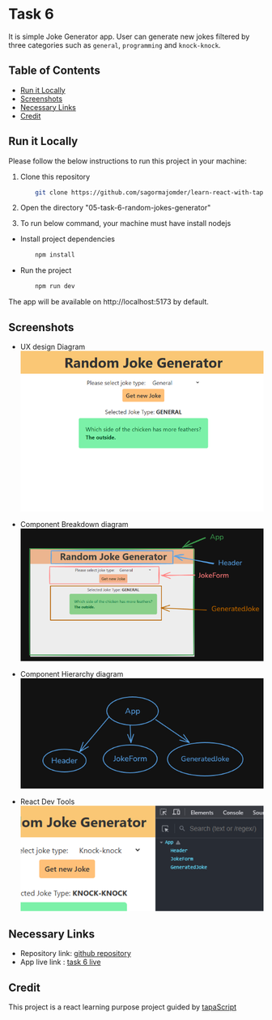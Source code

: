 # Task 6

It is simple Joke Generator app. User can generate new jokes filtered by three categories such as `general`, `programming` and `knock-knock`.

## Table of Contents

- [Run it Locally](#run-it-locally)
- [Screenshots](#screenshots)
- [Necessary Links](#necessary-links)
- [Credit](#credit)

## Run it Locally

Please follow the below instructions to run this project in your machine:

1. Clone this repository

   ```sh
       git clone https://github.com/sagormajomder/learn-react-with-tapascript.git
   ```

2. Open the directory "05-task-6-random-jokes-generator"
3. To run below command, your machine must have install nodejs

- Install project dependencies

  ```sh
      npm install
  ```

- Run the project
  ```sh
      npm run dev
  ```

The app will be available on http://localhost:5173 by default.

## Screenshots

- UX design Diagram
  ![](./public/UI.png)

- Component Breakdown diagram
  ![](./public/component-breakdown.png)

- Component Hierarchy diagram
  ![](./public/component-hierarchy-diagram.png)

- React Dev Tools
  ![](./public/react-devtools.png)

## Necessary Links

- Repository link: [github repository](https://github.com/sagormajomder/learn-react-with-tapascript.git)
- App live link : [task 6 live](https://sm-random-joke-generator.netlify.app/)

## Credit

This project is a react learning purpose project guided by [tapaScript](https://github.com/tapascript)

